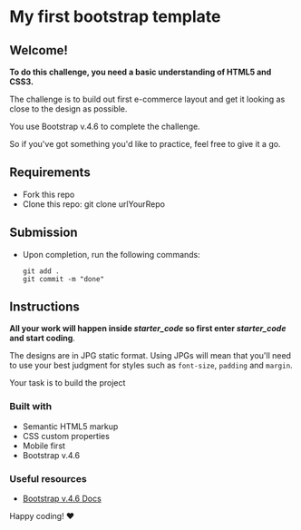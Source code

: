 # My first bootstrap template


## Welcome! 

**To do this challenge, you need a basic understanding of HTML5 and CSS3.**

The challenge is to build out first e-commerce layout and get it looking as close to the design as possible.

You use Bootstrap v.4.6 to complete the challenge. 

So if you've got something you'd like to practice, feel free to give it a go.

## Requirements

- Fork this repo
- Clone this repo: git clone urlYourRepo

## Submission

- Upon completion, run the following commands:

  ```
  git add .
  git commit -m "done"
  ```


## Instructions

**All your work will happen inside *starter_code* so first enter *starter_code*  and start coding**.

The designs are in JPG static format. Using JPGs will mean that you'll need to use your best judgment for styles such as `font-size`, `padding` and `margin`. 

Your task is to build the project


### Built with

- Semantic HTML5 markup
- CSS custom properties
- Mobile first
- Bootstrap v.4.6

### Useful resources

- [Bootstrap v.4.6  Docs](https://getbootstrap.com/docs/4.6/getting-started/introduction/) 

Happy coding! ❤️